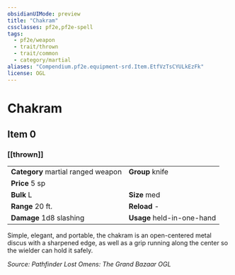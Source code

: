 ```yaml
---
obsidianUIMode: preview
title: "Chakram"
cssclasses: pf2e,pf2e-spell
tags:
  - pf2e/weapon
  - trait/thrown
  - trait/common
  - category/martial
aliases: "Compendium.pf2e.equipment-srd.Item.EtfVzTsCYULkEzFk"
license: OGL
---
```

# Chakram
## Item 0
### [[thrown]]

|  |  |
| -- | -- |
| **Category** martial ranged weapon | **Group** knife |
| **Price** 5 sp |  |
| **Bulk** L | **Size** med |
|**Range** 20 ft.| **Reload** -|
| **Damage** 1d8 slashing  | **Usage** held-in-one-hand |



Simple, elegant, and portable, the chakram is an open-centered metal discus with a sharpened edge, as well as a grip running along the center so the wielder can hold it safely.

*Source: Pathfinder Lost Omens: The Grand Bazaar*
*OGL*